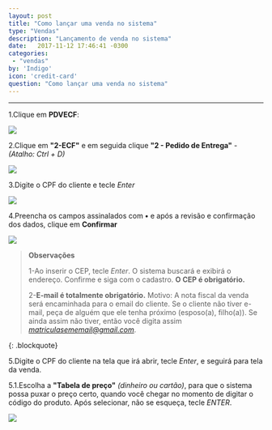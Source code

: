 ```yaml
---
layout: post
title: "Como lançar uma venda no sistema"
type: "Vendas"
description: "Lançamento de venda no sistema"
date:   2017-11-12 17:46:41 -0300
categories:
 - "vendas"
by: 'Indigo'
icon: 'credit-card'
question: "Como lançar uma venda no sistema"
---
```


***
1.Clique em **PDVECF**:

  ![]({{site.baseurl}}/assets/img/vendas/-02/1.2.01.png)

2.Clique em **"2-ECF"** e em seguida clique **"2 - Pedido de Entrega"** - *(Atalho: Ctrl + D)*

  ![]({{site.baseurl}}/assets/img/vendas/-02/1.2.02.png)

3.Digite o CPF do cliente e tecle *Enter*

  ![]({{site.baseurl}}/assets/img/vendas/-02/03.png)

4.Preencha os campos assinalados com **•** e após a revisão e confirmação dos dados, clique em **Confirmar**

  ![]({{site.baseurl}}/assets/img/vendas/-02/04.png)
  >**Observações**
  >
  >1-Ao inserir o CEP, tecle *Enter*. O sistema buscará e exibirá o endereço. Confirme e siga com o cadastro. **O CEP é obrigatório.**
  >
  >2-**E-mail é totalmente obrigatório.** Motivo: A nota fiscal da venda será encaminhada para o email do cliente. Se o cliente não tiver e-mail, peça de alguém que ele tenha próximo (esposo(a), filho(a)). Se ainda assim não tiver, então você digita assim *matriculasememail@gmail.com*.

  {: .blockquote}

5.Digite o CPF do cliente na tela que irá abrir, tecle *Enter*, e seguirá para tela da venda.

  5.1.Escolha a **"Tabela de preço"** *(dinheiro ou cartão)*, para que o sistema possa puxar o preço certo, quando você chegar no momento de digitar o código do produto. Após selecionar, não se esqueça, tecle *ENTER*.

  ![]({{site.baseurl}}/assets/img/vendas/-02/05.png)
